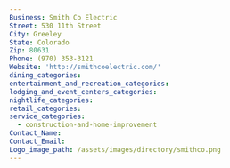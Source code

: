 ```yaml
---
Business: Smith Co Electric
Street: 530 11th Street
City: Greeley
State: Colorado
Zip: 80631
Phone: (970) 353-3121
Website: 'http://smithcoelectric.com/'
dining_categories:
entertainment_and_recreation_categories:
lodging_and_event_centers_categories:
nightlife_categories:
retail_categories:
service_categories:
  - construction-and-home-improvement
Contact_Name:
Contact_Email:
Logo_image_path: /assets/images/directory/smithco.png
---
```



